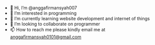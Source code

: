 - 👋 Hi, I’m @anggafirmansyah007
- 👀 I’m interested in programming
- 🌱 I’m currently learning website development and internet of things
- 💞️ I’m looking to collaborate on programmer
- 📫 How to reach me please kindly email me at anggafirmansyah0101@gmail.com

<!---
anggafirmansyah007/anggafirmansyah007 is a ✨ special ✨ repository because its `README.md` (this file) appears on your GitHub profile.
You can click the Preview link to take a look at your changes.
--->
